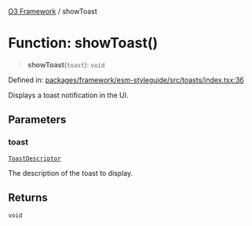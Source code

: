 [O3 Framework](../API.md) / showToast

# Function: showToast()

> **showToast**(`toast`): `void`

Defined in: [packages/framework/esm-styleguide/src/toasts/index.tsx:36](https://github.com/openmrs/openmrs-esm-core/blob/85cde3ce59cd3d29230c98040a3f53525e808725/packages/framework/esm-styleguide/src/toasts/index.tsx#L36)

Displays a toast notification in the UI.

## Parameters

### toast

[`ToastDescriptor`](../interfaces/ToastDescriptor.md)

The description of the toast to display.

## Returns

`void`
